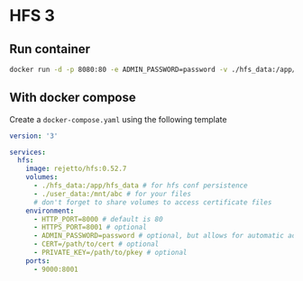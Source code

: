 # HFS 3

## Run container
```bash
docker run -d -p 8080:80 -e ADMIN_PASSWORD=password -v ./hfs_data:/app/hfs_data -v ./local_disk:/mnt/whatever rejetto/hfs:0.52.7
```

## With docker compose

Create a `docker-compose.yaml` using the following template

```yaml
version: '3'

services:
  hfs:
    image: rejetto/hfs:0.52.7
    volumes:
      - ./hfs_data:/app/hfs_data # for hfs conf persistence
      - ./user_data:/mnt/abc # for your files
      # don't forget to share volumes to access certificate files
    environment:
      - HTTP_PORT=8000 # default is 80
      - HTTPS_PORT=8001 # optional
      - ADMIN_PASSWORD=password # optional, but allows for automatic admin user creation
      - CERT=/path/to/cert # optional
      - PRIVATE_KEY=/path/to/pkey # optional
    ports:
      - 9000:8001
```

